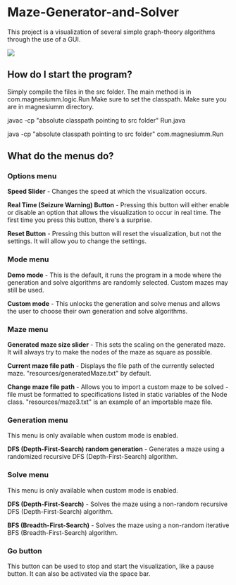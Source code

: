 # Maze-Generator-and-Solver

This project is a visualization of several simple graph-theory algorithms through the use of a GUI.

![](https://github.com/magnesiumm/Maze-Generator-and-Solver/blob/master/images/maze%20solver%20and%20generator.png)

## How do I start the program?

Simply compile the files in the src folder. The main method is in com.magnesiumm.logic.Run
Make sure to set the classpath. Make sure you are in magnesiumm directory.

javac -cp "absolute classpath pointing to src folder" Run.java

java -cp "absolute classpath pointing to src folder" com.magnesiumm.Run 

## What do the menus do?

### Options menu

**Speed Slider** - Changes the speed at which the visualization occurs.

**Real Time (Seizure Warning) Button** - Pressing this button will either enable or disable an option that allows the visualization to occur in real time. The first time you press this button, there's a surprise.

**Reset Button** - Pressing this button will reset the visualization, but not the settings. It will allow you to change the settings.

### Mode menu

**Demo mode** - This is the default, it runs the program in a mode where the generation and solve algorithms are randomly selected. Custom mazes may still be used.

**Custom mode** - This unlocks the generation and solve menus and allows the user to choose their own generation and solve algorithms.

### Maze menu
**Generated maze size slider** - This sets the scaling on the generated maze. It will always try to make the nodes of the maze as square as possible.

**Current maze file path** - Displays the file path of the currently selected maze. "resources/generatedMaze.txt" by default.

**Change maze file path** - Allows you to import a custom maze to be solved - file must be formatted to specifications listed in static variables of the Node class. "resources/maze3.txt" is an example of an importable maze file.

### Generation menu
This menu is only available when custom mode is enabled.

**DFS (Depth-First-Search) random generation** - Generates a maze using a randomized recursive DFS (Depth-First-Search) algorithm.

### Solve menu
This menu is only available when custom mode is enabled.

**DFS (Depth-First-Search)** - Solves the maze using a non-random recursive DFS (Depth-First-Search) algorithm.

**BFS (Breadth-First-Search)** - Solves the maze using a non-random iterative BFS (Breadth-First-Search) algorithm.

### Go button
This button can be used to stop and start the visualization, like a pause button. It can also be activated via the space bar.
